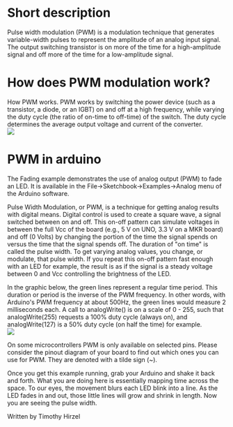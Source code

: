 <h1>Short description</h1>
Pulse width modulation (PWM) is a modulation technique that generates variable-width pulses to represent the amplitude of an analog input signal. The output switching transistor is on more of the time for a high-amplitude signal and off more of the time for a low-amplitude signal.

<h1>How does PWM modulation work?</h1>
How PWM works. PWM works by switching the power device (such as a transistor, a diode, or an IGBT) on and off at a high frequency, while varying the duty cycle (the ratio of on-time to off-time) of the switch. The duty cycle determines the average output voltage and current of the converter. <br>

<image src="https://content.cdntwrk.com/files/aHViPTg1NDMzJmNtZD1pdGVtZWRpdG9yaW1hZ2UmZmlsZW5hbWU9aXRlbWVkaXRvcmltYWdlXzVlMTVmYmMxMzIxMWIuanBnJnZlcnNpb249MDAwMCZzaWc9YWJkZWI2ODYwNTQ4NzcyNzk0MjQxN2U3OTk0NDkwZWQ%253D">

<h1>PWM in arduino</h1>
The Fading example demonstrates the use of analog output (PWM) to fade an LED. It is available in the File->Sketchbook->Examples->Analog menu of the Arduino software.

Pulse Width Modulation, or PWM, is a technique for getting analog results with digital means. Digital control is used to create a square wave, a signal switched between on and off. This on-off pattern can simulate voltages in between the full Vcc of the board (e.g., 5 V on UNO, 3.3 V on a MKR board) and off (0 Volts) by changing the portion of the time the signal spends on versus the time that the signal spends off. The duration of "on time" is called the pulse width. To get varying analog values, you change, or modulate, that pulse width. If you repeat this on-off pattern fast enough with an LED for example, the result is as if the signal is a steady voltage between 0 and Vcc controlling the brightness of the LED.

In the graphic below, the green lines represent a regular time period. This duration or period is the inverse of the PWM frequency. In other words, with Arduino's PWM frequency at about 500Hz, the green lines would measure 2 milliseconds each. A call to analogWrite() is on a scale of 0 - 255, such that analogWrite(255) requests a 100% duty cycle (always on), and analogWrite(127) is a 50% duty cycle (on half the time) for example.
<br>
<image src="https://docs.arduino.cc/54ef6da144b4531dd9ada686a7e67c56/pwm.gif">
<br>

On some microcontrollers PWM is only available on selected pins. Please consider the pinout diagram of your board to find out which ones you can use for PWM. They are denoted with a tilde sign (~).

Once you get this example running, grab your Arduino and shake it back and forth. What you are doing here is essentially mapping time across the space. To our eyes, the movement blurs each LED blink into a line. As the LED fades in and out, those little lines will grow and shrink in length. Now you are seeing the pulse width.

Written by Timothy Hirzel
